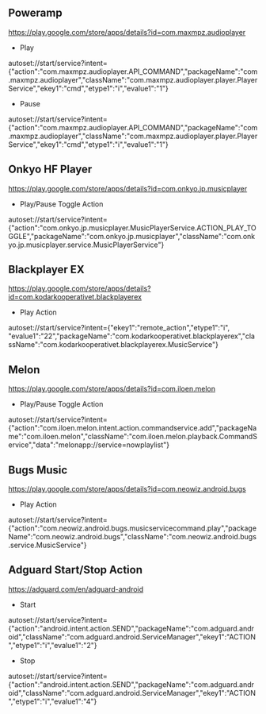 ## Poweramp
https://play.google.com/store/apps/details?id=com.maxmpz.audioplayer

* Play

autoset://start/service?intent={"action":"com.maxmpz.audioplayer.API_COMMAND","packageName":"com.maxmpz.audioplayer","className":"com.maxmpz.audioplayer.player.PlayerService","ekey1":"cmd","etype1":"i","evalue1":"1"}

* Pause

autoset://start/service?intent={"action":"com.maxmpz.audioplayer.API_COMMAND","packageName":"com.maxmpz.audioplayer","className":"com.maxmpz.audioplayer.player.PlayerService","ekey1":"cmd","etype1":"i","evalue1":"1"}


## Onkyo HF Player
https://play.google.com/store/apps/details?id=com.onkyo.jp.musicplayer

* Play/Pause Toggle Action

autoset://start/service?intent={"action":"com.onkyo.jp.musicplayer.MusicPlayerService.ACTION_PLAY_TOGGLE","packageName":"com.onkyo.jp.musicplayer","className":"com.onkyo.jp.musicplayer.service.MusicPlayerService"}


## Blackplayer EX
https://play.google.com/store/apps/details?id=com.kodarkooperativet.blackplayerex

* Play Action

autoset://start/service?intent={"ekey1":"remote_action","etype1":"i", "evalue1":"22","packageName":"com.kodarkooperativet.blackplayerex","className":"com.kodarkooperativet.blackplayerex.MusicService"}


## Melon 
https://play.google.com/store/apps/details?id=com.iloen.melon

* Play/Pause Toggle Action

autoset://start/service?intent={"action":"com.iloen.melon.intent.action.commandservice.add","packageName":"com.iloen.melon","className":"com.iloen.melon.playback.CommandService","data":"melonapp://service=nowplaylist"}


## Bugs Music
https://play.google.com/store/apps/details?id=com.neowiz.android.bugs

* Play Action

autoset://start/service?intent={"action":"com.neowiz.android.bugs.musicservicecommand.play","packageName":"com.neowiz.android.bugs","className":"com.neowiz.android.bugs.service.MusicService"}


## Adguard Start/Stop Action
https://adguard.com/en/adguard-android

* Start

autoset://start/service?intent={"action":"android.intent.action.SEND","packageName":"com.adguard.android","className":"com.adguard.android.ServiceManager","ekey1":"ACTION","etype1":"i","evalue1":"2"}

* Stop

autoset://start/service?intent={"action":"android.intent.action.SEND","packageName":"com.adguard.android","className":"com.adguard.android.ServiceManager","ekey1":"ACTION","etype1":"i","evalue1":"4"}




